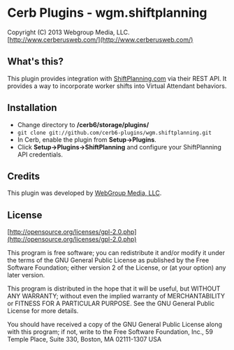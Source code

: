 Cerb Plugins - wgm.shiftplanning
===========================================
Copyright (C) 2013 Webgroup Media, LLC.  
[http://www.cerberusweb.com/](http://www.cerberusweb.com/)  

What's this?
------------
This plugin provides integration with [ShiftPlanning.com](http://www.shiftplanning.com/) via their REST API. It provides a way to incorporate worker shifts into Virtual Attendant behaviors.

Installation
------------
* Change directory to **/cerb6/storage/plugins/**
* `git clone git://github.com/cerb6-plugins/wgm.shiftplanning.git`
* In Cerb, enable the plugin from **Setup->Plugins**.
* Click **Setup->Plugins->ShiftPlanning** and configure your ShiftPlanning API credentials.

Credits
-------
This plugin was developed by [WebGroup Media, LLC](http://www.cerberusweb.com/).

License
-------

[http://opensource.org/licenses/gpl-2.0.php](http://opensource.org/licenses/gpl-2.0.php)  

This program is free software; you can redistribute it and/or modify it under the terms of the GNU General Public License as published by the Free Software Foundation; either version 2 of the License, or (at your option) any later version.

This program is distributed in the hope that it will be useful, but WITHOUT ANY WARRANTY; without even the implied warranty of MERCHANTABILITY or FITNESS FOR A PARTICULAR PURPOSE. See the GNU General Public License for more details.

You should have received a copy of the GNU General Public License along with this program; if not, write to the Free Software Foundation, Inc., 59 Temple Place, Suite 330, Boston, MA 02111-1307 USA

